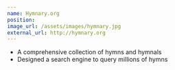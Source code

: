 ```yaml
---
name: Hymnary.org
position: 
image_url: /assets/images/hymnary.jpg
external_url: http://hymnary.org
---
```


* A comprehensive collection of hymns and hymnals
* Designed a search engine to query millions of hymns
